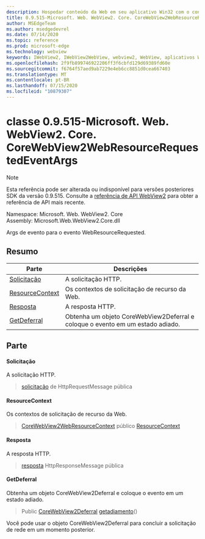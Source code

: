 ```yaml
---
description: Hospedar conteúdo da Web em seu aplicativo Win32 com o controle WebView2 do Microsoft Edge
title: 0.9.515-Microsoft. Web. WebView2. Core. CoreWebView2WebResourceRequestedEventArgs
author: MSEdgeTeam
ms.author: msedgedevrel
ms.date: 07/14/2020
ms.topic: reference
ms.prod: microsoft-edge
ms.technology: webview
keywords: IWebView2, IWebView2WebView, webview2, WebView, aplicativos Win32, Win32, Edge, ICoreWebView2, ICoreWebView2Controller, controle do navegador, HTML Edge
ms.openlocfilehash: 2f9fb899746922206ff3f6cbfd129d69389fd60e
ms.sourcegitcommit: f6764f57aed9ab7229e4eb6cc8851d0cea667403
ms.translationtype: MT
ms.contentlocale: pt-BR
ms.lasthandoff: 07/15/2020
ms.locfileid: "10879307"
---
```

# classe 0.9.515-Microsoft. Web. WebView2. Core. CoreWebView2WebResourceRequestedEventArgs 

> [!NOTE]
> Esta referência pode ser alterada ou indisponível para versões posteriores SDK da versão 0.9.515. Consulte a [referência de API WebView2](../../../webview2-api-reference.md) para obter a referência de API mais recente.

Namespace: Microsoft. Web. WebView2. Core \
Assembly: Microsoft.Web.WebView2.Core.dll

Args de evento para o evento WebResourceRequested.

## Resumo

 Parte                        | Descrições
--------------------------------|---------------------------------------------
[Solicitação](#request) | A solicitação HTTP.
[ResourceContext](#resourcecontext) | Os contextos de solicitação de recurso da Web.
[Resposta](#response) | A resposta HTTP.
[GetDeferral](#getdeferral) | Obtenha um objeto CoreWebView2Deferral e coloque o evento em um estado adiado.

## Parte

#### Solicitação 

A solicitação HTTP.

> [solicitação](#request) de HttpRequestMessage pública

#### ResourceContext 

Os contextos de solicitação de recurso da Web.

> [CoreWebView2WebResourceContext](./namespace-microsoft-web-webview2-core.md) público [ResourceContext](#resourcecontext)

#### Resposta 

A resposta HTTP.

> [resposta](#response) HttpResponseMessage pública

#### GetDeferral 

Obtenha um objeto CoreWebView2Deferral e coloque o evento em um estado adiado.

> Public [CoreWebView2Deferral](microsoft-web-webview2-core-corewebview2deferral.md) [getadiamento](#getdeferral)()

Você pode usar o objeto CoreWebView2Deferral para concluir a solicitação de rede em um momento posterior.

